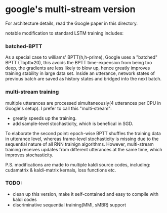 # google's multi-stream version
For architecture details, read the Google paper in this directory.

notable modification to standard LSTM training includes:
### batched-BPTT
As a special case to williams' BPTT(h,h-prime), Google uses a "batched" BPTT (Tbptt=20), this avoids the BPTT time-expension from being too deep, the gradients are less likely to blow up, hence greatly improves training stability in large data set.
Inside an utterance, network states of previous batch are saved as history states and bridged into the next batch.

### multi-stream training
multiple utterances are processed simultaneously(4 utterances per CPU in Google's setup).
I prefer to call this "multi-stream": 
* greatly speeds up the training.
* add sample-level stochasticity, which is benefical in SGD.

To elaborate the second point: epoch-wise BPTT shuffles the training data in utterance level, whereas frame-level stochasticity is missing due to the sequential nature of all RNN trainign algorithms. However, multi-stream training receives updates from different utterances at the same time, which improves stochasticity.

P.S. modifications are made to multiple kaldi source codes, including: cudamatrix & kaldi-matrix kernals, loss functions etc.

### TODO:
* clean up this version, make it self-contained and easy to compile with kaldi codes
* discriminative sequential training(MMI, sMBR) support
